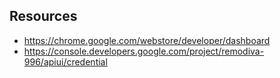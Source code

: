 ## Resources
- https://chrome.google.com/webstore/developer/dashboard
- https://console.developers.google.com/project/remodiva-996/apiui/credential